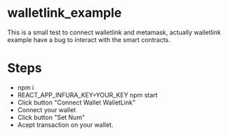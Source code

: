# walletlink_example

This is a small test to connect walletlink and metamask, actually walletlink example have a bug to interact with the smart contracts.

# Steps

- npm i
- REACT_APP_INFURA_KEY=YOUR_KEY npm start
- Click button "Connect Wallet WalletLink"
- Connect your wallet
- Click button "Set Num"
- Acept transaction on your wallet.
